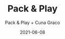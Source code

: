 ---
date: '2021-06-08'
title: Pack & Play
subtitle: Pack & Play + Cuna Graco
image: https://lh3.googleusercontent.com/jwmyJiY1B8g__A9gmJrZM3hwhsxq2ep_uwsqJAD66j5h3ItzcXBIKGUTj5YEMMjKT3IdOXD5KKcliFeEuxMSCflYBII0OlLoCI__ZbmNdpOg0dFucFN4eV1LhQ6L0Hdu_Pp4nd7H1DI=w2400
price: $ 60.000
weight: 60
description: Corral plegable mas cuna marca Gracco. Se puede utilizar como corral de juegos y como cuna para viajes. Incluye mudador plegable que se adhiere a la cuna. 
link: 
exclude: false
---